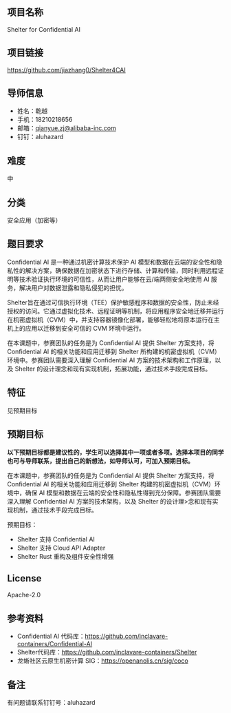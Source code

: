 ## 项目名称

Shelter for Confidential AI

## 项目链接

https://github.com/jiazhang0/Shelter4CAI

## 导师信息

- 姓名：乾越
- 手机：18210218656
- 邮箱：qianyue.zj@alibaba-inc.com
- 钉钉：aluhazard

## 难度

中

## 分类

安全应用（加密等）

## 题目要求

Confidential AI 是一种通过机密计算技术保护 AI 模型和数据在云端的安全性和隐私性的解决方案，确保数据在加密状态下进行存储、计算和传输，同时利用远程证明等技术验证执行环境的可信性，从而让用户能够在云/端两侧安全地使用 AI 服务，解决用户对数据泄露和隐私侵犯的担忧。

Shelter旨在通过可信执行环境（TEE）保护敏感程序和数据的安全性，防止未经授权的访问。它通过虚拟化技术、远程证明等机制，将应用程序安全地迁移并运行在机密虚拟机（CVM）中，并支持容器镜像化部署，能够轻松地将原本运行在主机上的应用以迁移到安全可信的 CVM 环境中运行。

在本课题中，参赛团队的任务是为 Confidential AI 提供 Shelter 方案支持，将 Confidential AI 的相关功能和应用迁移到 Shelter 所构建的机密虚拟机（CVM）环境中。参赛团队需要深入理解 Confidential AI 方案的技术架构和工作原理，以及 Shelter 的设计理念和现有实现机制，拓展功能，通过技术手段完成目标。

## 特征

见预期目标

## 预期目标

**以下预期目标都是建议性的，学生可以选择其中一项或者多项。选择本项目的同学也可与导师联系，提出自己的新想法，如导师认可，可加入预期目标。**

在本课题中，参赛团队的任务是为 Confidential AI 提供 Shelter 方案支持，将 Confidential AI 的相关功能和应用迁移到 Shelter 构建的机密虚拟机（CVM）环境中，确保 AI 模型和数据在云端的安全性和隐私性得到充分保障。参赛团队需要深入理解 Confidential AI 方案的技术架构，以及 Shelter 的设计理>念和现有实现机制，通过技术手段完成目标。

预期目标：
- Shelter 支持 Confidential AI
- Shelter 支持 Cloud API Adapter
- Shelter Rust 重构及组件安全性增强

## License

Apache-2.0

## 参考资料

- Confidential AI 代码库：https://github.com/inclavare-containers/Confidential-AI
- Shelter代码库：https://github.com/inclavare-containers/Shelter
- 龙蜥社区云原生机密计算 SIG：https://openanolis.cn/sig/coco

## 备注

有问题请联系钉钉号：aluhazard

